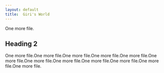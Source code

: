 ```yaml
---
layout: default
title:  Giri's World
---
```


One more file.

## Heading 2

One more file.One more file.One more file.One more file.One more file.One more file.One more file.One more file.One more file.One more file.One more file.One more file.